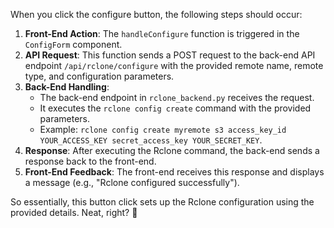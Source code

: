 When you click the configure button, the following steps should occur:

1. **Front-End Action**: The `handleConfigure` function is triggered in the `ConfigForm` component.
2. **API Request**: This function sends a POST request to the back-end API endpoint `/api/rclone/configure` with the provided remote name, remote type, and configuration parameters.
3. **Back-End Handling**:
   - The back-end endpoint in `rclone_backend.py` receives the request.
   - It executes the `rclone config create` command with the provided parameters.
   - Example: `rclone config create myremote s3 access_key_id YOUR_ACCESS_KEY secret_access_key YOUR_SECRET_KEY`.
4. **Response**: After executing the Rclone command, the back-end sends a response back to the front-end.
5. **Front-End Feedback**: The front-end receives this response and displays a message (e.g., "Rclone configured successfully").

So essentially, this button click sets up the Rclone configuration using the provided details. Neat, right? 🚀
